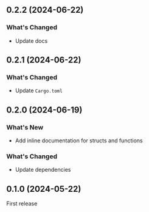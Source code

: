 ## 0.2.2 (2024-06-22)

### What's Changed

- Update docs

## 0.2.1 (2024-06-22)

### What's Changed

- Update `Cargo.toml`

## 0.2.0 (2024-06-19)

### What's New

- Add inline documentation for structs and functions

### What's Changed

- Update dependencies

## 0.1.0 (2024-05-22)

First release
